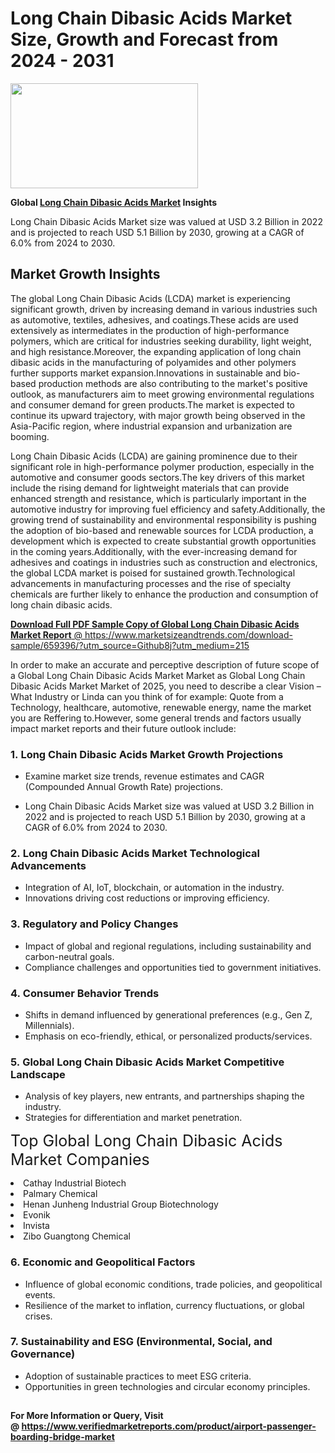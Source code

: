 <H1>Long Chain Dibasic Acids Market Size, Growth and Forecast from 2024 - 2031</H1><img class="aligncenter size-medium wp-image-584254" src="https://thirdeyenews.in/wp-content/uploads/2024/09/Global-Market-Research-300x168.jpeg" alt="" width="300" height="168" /><p><strong>Global&nbsp;<a href="https://www.marketsizeandtrends.com/download-sample/659396/?utm_source=Github8j?utm_medium=215">Long Chain Dibasic Acids Market</a> Insights</strong></p><p>Long Chain Dibasic Acids Market size was valued at USD 3.2 Billion in 2022 and is projected to reach USD 5.1 Billion by 2030, growing at a CAGR of 6.0% from 2024 to 2030.</p><p><h2>Market Growth Insights</h2> <p>The global Long Chain Dibasic Acids (LCDA) market is experiencing significant growth, driven by increasing demand in various industries such as automotive, textiles, adhesives, and coatings.These acids are used extensively as intermediates in the production of high-performance polymers, which are critical for industries seeking durability, light weight, and high resistance.Moreover, the expanding application of long chain dibasic acids in the manufacturing of polyamides and other polymers further supports market expansion.Innovations in sustainable and bio-based production methods are also contributing to the market's positive outlook, as manufacturers aim to meet growing environmental regulations and consumer demand for green products.The market is expected to continue its upward trajectory, with major growth being observed in the Asia-Pacific region, where industrial expansion and urbanization are booming.</p> <p><a href="#"></a></p> <p>Long Chain Dibasic Acids (LCDA) are gaining prominence due to their significant role in high-performance polymer production, especially in the automotive and consumer goods sectors.The key drivers of this market include the rising demand for lightweight materials that can provide enhanced strength and resistance, which is particularly important in the automotive industry for improving fuel efficiency and safety.Additionally, the growing trend of sustainability and environmental responsibility is pushing the adoption of bio-based and renewable sources for LCDA production, a development which is expected to create substantial growth opportunities in the coming years.Additionally, with the ever-increasing demand for adhesives and coatings in industries such as construction and electronics, the global LCDA market is poised for sustained growth.Technological advancements in manufacturing processes and the rise of specialty chemicals are further likely to enhance the production and consumption of long chain dibasic acids.</p> <p><a href="#"></p><p><span class=""><strong>Download Full PDF Sample Copy of Global Long Chain Dibasic Acids Market Report</strong> @ <a href="https://www.marketsizeandtrends.com/download-sample/659396/?utm_source=Github8j?utm_medium=215" target="_blank">https://www.marketsizeandtrends.com/download-sample/659396/?utm_source=Github8j?utm_medium=215</a></span></p><p>In order to make an accurate and perceptive description of future scope of a Global&nbsp;Long Chain Dibasic Acids Market Market as Global&nbsp;Long Chain Dibasic Acids Market Market of 2025, you need to describe a clear Vision &ndash; What Industry or Linda can you think of for example: Quote from a Technology, healthcare, automotive, renewable energy, name the market you are Reffering to.However, some general trends and factors usually impact market reports and their future outlook include:</p><h3>1.&nbsp;<strong>Long Chain Dibasic Acids Market Growth Projections</strong></h3><ul><li>Examine market size trends, revenue estimates and CAGR (Compounded Annual Growth Rate) projections.</li><li><p>Long Chain Dibasic Acids Market size was valued at USD 3.2 Billion in 2022 and is projected to reach USD 5.1 Billion by 2030, growing at a CAGR of 6.0% from 2024 to 2030.</p></li></ul><h3>2.&nbsp;<strong>Long Chain Dibasic Acids Market Technological Advancements</strong></h3><ul><li>Integration of AI, IoT, blockchain, or automation in the industry.</li><li>Innovations driving cost reductions or improving efficiency.</li></ul><h3>3.&nbsp;<strong>Regulatory and Policy Changes</strong></h3><ul><li>Impact of global and regional regulations, including sustainability and carbon-neutral goals.</li><li>Compliance challenges and opportunities tied to government initiatives.</li></ul><h3>4.&nbsp;<strong>Consumer Behavior Trends</strong></h3><ul><li>Shifts in demand influenced by generational preferences (e.g., Gen Z, Millennials).</li><li>Emphasis on eco-friendly, ethical, or personalized products/services.</li></ul><h3>5.&nbsp;<strong>Global Long Chain Dibasic Acids Market Competitive Landscape</strong></h3><ul><li>Analysis of key players, new entrants, and partnerships shaping the industry.</li><li>Strategies for differentiation and market penetration.</li></ul><p data-pm-slice="1 1 []"><span style="color: inherit; font-family: inherit; font-size: 25px;">Top Global Long Chain Dibasic Acids Market Companies</span></p><div class="" data-test-id=""><p><li>Cathay Industrial Biotech</li><li> Palmary Chemical</li><li> Henan Junheng Industrial Group Biotechnology</li><li> Evonik</li><li> Invista</li><li> Zibo Guangtong Chemical</li></p></div><h3>6.&nbsp;<strong>Economic and Geopolitical Factors</strong></h3><ul><li>Influence of global economic conditions, trade policies, and geopolitical events.</li><li>Resilience of the market to inflation, currency fluctuations, or global crises.</li></ul><h3>7.&nbsp;<strong>Sustainability and ESG (Environmental, Social, and Governance)</strong></h3><ul><li>Adoption of sustainable practices to meet ESG criteria.</li><li>Opportunities in green technologies and circular economy principles.</li></ul><h2><strong style="font-size: 14px;">For More Information or Query, Visit @&nbsp;</strong><a style="background-color: #ffffff; font-size: 14px;" href="https://www.marketsizeandtrends.com/report/long-chain-dibasic-acids-market/" target="_blank">https://www.verifiedmarketreports.com/product/airport-passenger-boarding-bridge-market</a></h2>